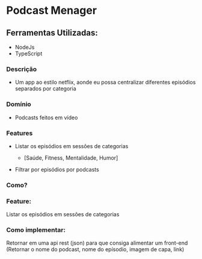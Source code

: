 # Podcast Menager

## Ferramentas Utilizadas:

- NodeJs
- TypeScript

### Descrição

- Um app ao estilo netflix, aonde eu possa centralizar diferentes episódios separados por categoria

### Domínio

- Podcasts feitos em vídeo

### Features

- Listar os episódios em sessões de categorias

  - [Saúde, Fitness, Mentalidade, Humor]

- Filtrar por episódios por podcasts

### Como?

### Feature:

Listar os episódios em sessões de categorias

### Como implementar:

Retornar em uma api rest (json) para que consiga alimentar um front-end
(Retornar o nome do podcast, nome do epísodio, imagem de capa, link)
